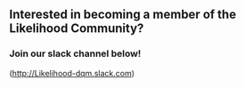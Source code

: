 ## Interested in becoming a member of the Likelihood Community? ##

### Join our slack channel below! ###

(http://Likelihood-dqm.slack.com)
